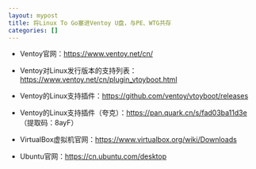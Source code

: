 ```yaml
---
layout: mypost
title: 将Linux To Go塞进Ventoy U盘，与PE、WTG共存
categories: []
---
```


- Ventoy官网：<https://www.ventoy.net/cn/>

- Ventoy对Linux发行版本的支持列表：<https://www.ventoy.net/cn/plugin_vtoyboot.html>

- Ventoy的Linux支持插件：<https://github.com/ventoy/vtoyboot/releases>

- Ventoy的Linux支持插件（夸克）：<https://pan.quark.cn/s/fad03ba11d3e> （提取码：8ayF）

- VirtualBox虚拟机官网：<https://www.virtualbox.org/wiki/Downloads>

- Ubuntu官网：<https://cn.ubuntu.com/desktop>